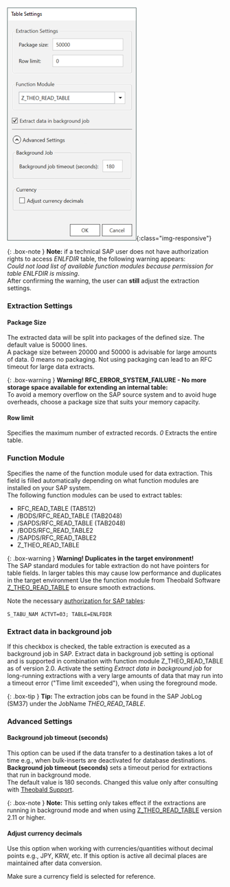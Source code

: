 
![Extraction-Settings-01](/img/content/xu/Table-Extraction-Settings.png){:class="img-responsive"}

{: .box-note }
**Note:** if a technical SAP user does not have authorization rights to access *ENLFDIR* table, the following warning appears:<br>
*Could not load list of available function modules because permission for table ENLFDIR is missing*. <br>
After confirming the warning, the user can **still** adjust the extraction settings.


### Extraction Settings

#### Package Size

The extracted data will be split into packages of the defined size. The default value is 50000 lines. <br>
A package size between 20000 and 50000 is advisable for large amounts of data. 
0 means no packaging. Not using packaging can lead to an RFC timeout for large data extracts.

{: .box-warning }
**Warning! RFC_ERROR_SYSTEM_FAILURE - No more storage space available for extending an internal table:** <br>
To avoid a memory overflow on the SAP source system and to avoid huge overheads, choose a package size that suits your memory capacity.

#### Row limit
Specifies the maximum number of extracted records. *0* Extracts the entire table.


### Function Module
Specifies the name of the function module used for data extraction. 
This field is filled automatically depending on what function modules are installed on your SAP system.<br>
The following function modules can be used to extract tables: <br>

- RFC_READ_TABLE (TAB512)
- /BODS/RFC_READ_TABLE  (TAB2048)
- /SAPDS/RFC_READ_TABLE  (TAB2048)
- /BODS/RFC_READ_TABLE2
- /SAPDS/RFC_READ_TABLE2
- Z_THEO_READ_TABLE

{: .box-warning }
**Warning! Duplicates in the target environment!** <br>
The SAP standard modules for table extraction do not have pointers for table fields. In larger tables this may cause low performance and duplicates in the target environment
Use the function module from Theobald Software [Z_THEO_READ_TABLE](../sap-customizing) to ensure smooth extractions.

Note the necessary [authorization for SAP tables](https://kb.theobald-software.com/sap/authority-objects-sap-user-rights#table):
```
S_TABU_NAM ACTVT=03; TABLE=ENLFDIR
```
 
### Extract data in background job
If this checkbox is checked, the table extraction is executed as a background job in SAP. Extract data in background job setting is optional and is supported in combination with function module Z_THEO_READ_TABLE as of version 2.0.
Activate the setting *Extract data in background job*  for long-running extractions with a very large amounts of data that may run into a timeout error ("Time limit exceeded"), when using the foreground mode. <br>

{: .box-tip }
**Tip:** The extraction jobs can be found in the SAP JobLog (SM37) under the JobName *THEO_READ_TABLE*.

### Advanced Settings

#### Background job timeout (seconds)

This option can be used if the data transfer to a destination takes a lot of time e.g., when bulk-inserts are deactivated for database destinations.
**Background job timeout (seconds)** sets a timeout period for extractions that run in background mode.<br>
The default value is 180 seconds. Changed this value only after consulting with [Theobald Support](https://support.theobald-software.com/helpdesk/User/Login). 

{: .box-note }
**Note:** This setting only takes effect if the extractions are running in background mode and when using [Z_THEO_READ_TABLE](../sap-customizing/custom-function-module-for-table-extraction) version 2.11 or higher.


#### Adjust currency decimals

Use this option when working with currencies/quantities without decimal points e.g., JPY, KRW, etc.
If this option is active all decimal places are maintained after data conversion.

Make sure a currency field is selected for reference.
